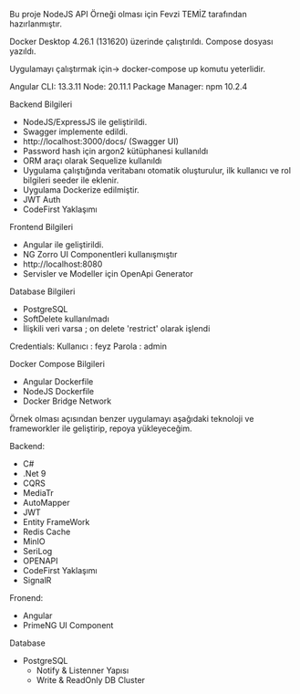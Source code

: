Bu proje NodeJS API Örneği olması için Fevzi TEMİZ tarafından hazırlanmıştır.

Docker Desktop 4.26.1 (131620) üzerinde çalıştırıldı. Compose dosyası yazıldı.

Uygulamayı çalıştırmak için-> docker-compose up komutu yeterlidir.

Angular CLI: 13.3.11 Node: 20.11.1 Package Manager: npm 10.2.4

Backend Bilgileri

- NodeJS/ExpressJS ile geliştirildi.
- Swagger implemente edildi.
- http://localhost:3000/docs/ (Swagger UI)
- Password hash için argon2 kütüphanesi kullanıldı
- ORM araçı olarak Sequelize kullanıldı
- Uygulama çalıştığında veritabanı otomatik oluşturulur, ilk kullanıcı ve rol bilgileri seeder ile eklenir.
- Uygulama Dockerize edilmiştir.
- JWT Auth
- CodeFirst Yaklaşımı

Frontend Bilgileri

- Angular ile geliştirildi.
- NG Zorro UI Componentleri kullanışmıştır
- http://localhost:8080
- Servisler ve Modeller için OpenApi Generator

Database Bilgileri

- PostgreSQL 
- SoftDelete kullanılmadı
- İlişkili veri varsa ; on delete 'restrict' olarak işlendi

Credentials:
Kullanıcı   : feyz
Parola      : admin


Docker Compose Bilgileri

- Angular Dockerfile
- NodeJS Dockerfile
- Docker Bridge Network

Örnek olması açısından benzer uygulamayı aşağıdaki teknoloji ve frameworkler ile geliştirip, repoya yükleyeceğim.

Backend:
- C# 
- .Net 9
- CQRS
- MediaTr
- AutoMapper
- JWT
- Entity FrameWork
- Redis Cache
- MinIO 
- SeriLog
- OPENAPI
- CodeFirst Yaklaşımı
- SignalR

Fronend:

- Angular
- PrimeNG UI Component

Database

- PostgreSQL
    - Notify & Listenner Yapısı
    - Write & ReadOnly DB Cluster
